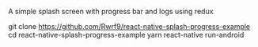 A simple splash screen with progress bar and logs using redux

git clone https://github.com/Rwrf9/react-native-splash-progress-example
cd react-native-splash-progress-example
yarn
react-native run-android 
